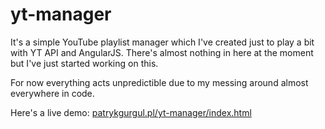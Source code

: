 yt-manager
==========

It's a simple YouTube playlist manager which I've created just to play a bit with YT API and AngularJS. There's almost nothing in here at the moment but I've just started working on this.

For now everything acts unpredictible due to my messing around almost everywhere in code.

Here's a live demo:
<a href="http://patrykgurgul.pl/yt-manager/index.html">patrykgurgul.pl/yt-manager/index.html</a>
